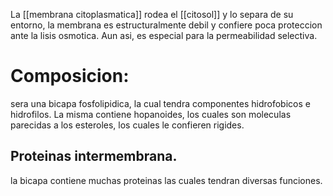 La [[membrana citoplasmatica]] rodea el [[citosol]] y lo separa de su entorno, la membrana es estructuralmente debil y confiere poca proteccion ante la lisis osmotica. Aun asi, es especial para la permeabilidad selectiva.

# Composicion:
sera una bicapa fosfolipidica, la cual tendra componentes hidrofobicos e hidrofilos. La misma contiene  hopanoides, los cuales son moleculas parecidas a los esteroles, los cuales le confieren rigides.
## Proteinas intermembrana.
la bicapa contiene muchas proteinas las cuales tendran diversas funciones.
